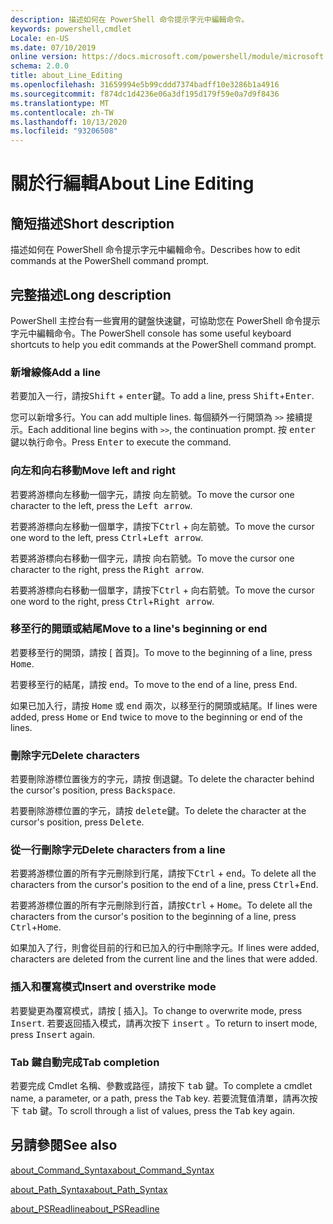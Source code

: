 ```yaml
---
description: 描述如何在 PowerShell 命令提示字元中編輯命令。
keywords: powershell,cmdlet
Locale: en-US
ms.date: 07/10/2019
online version: https://docs.microsoft.com/powershell/module/microsoft.powershell.core/about/about_line_editing?view=powershell-7.1&WT.mc_id=ps-gethelp
schema: 2.0.0
title: about_Line_Editing
ms.openlocfilehash: 31659994e5b99cddd7374badff10e3286b1a4916
ms.sourcegitcommit: f874dc1d4236e06a3df195d179f59e0a7d9f8436
ms.translationtype: MT
ms.contentlocale: zh-TW
ms.lasthandoff: 10/13/2020
ms.locfileid: "93206508"
---
```

# <a name="about-line-editing"></a><span data-ttu-id="6364d-104">關於行編輯</span><span class="sxs-lookup"><span data-stu-id="6364d-104">About Line Editing</span></span>

## <a name="short-description"></a><span data-ttu-id="6364d-105">簡短描述</span><span class="sxs-lookup"><span data-stu-id="6364d-105">Short description</span></span>

<span data-ttu-id="6364d-106">描述如何在 PowerShell 命令提示字元中編輯命令。</span><span class="sxs-lookup"><span data-stu-id="6364d-106">Describes how to edit commands at the PowerShell command prompt.</span></span>

## <a name="long-description"></a><span data-ttu-id="6364d-107">完整描述</span><span class="sxs-lookup"><span data-stu-id="6364d-107">Long description</span></span>

<span data-ttu-id="6364d-108">PowerShell 主控台有一些實用的鍵盤快速鍵，可協助您在 PowerShell 命令提示字元中編輯命令。</span><span class="sxs-lookup"><span data-stu-id="6364d-108">The PowerShell console has some useful keyboard shortcuts to help you edit commands at the PowerShell command prompt.</span></span>

### <a name="add-a-line"></a><span data-ttu-id="6364d-109">新增線條</span><span class="sxs-lookup"><span data-stu-id="6364d-109">Add a line</span></span>

<span data-ttu-id="6364d-110">若要加入一行，請按<kbd>Shift</kbd> + <kbd>enter</kbd>鍵。</span><span class="sxs-lookup"><span data-stu-id="6364d-110">To add a line, press <kbd>Shift</kbd>+<kbd>Enter</kbd>.</span></span>

<span data-ttu-id="6364d-111">您可以新增多行。</span><span class="sxs-lookup"><span data-stu-id="6364d-111">You can add multiple lines.</span></span> <span data-ttu-id="6364d-112">每個額外一行開頭為 `>>` 接續提示。</span><span class="sxs-lookup"><span data-stu-id="6364d-112">Each additional line begins with `>>`, the continuation prompt.</span></span> <span data-ttu-id="6364d-113">按 <kbd>enter</kbd> 鍵以執行命令。</span><span class="sxs-lookup"><span data-stu-id="6364d-113">Press <kbd>Enter</kbd> to execute the command.</span></span>

### <a name="move-left-and-right"></a><span data-ttu-id="6364d-114">向左和向右移動</span><span class="sxs-lookup"><span data-stu-id="6364d-114">Move left and right</span></span>

<span data-ttu-id="6364d-115">若要將游標向左移動一個字元，請按 <kbd>向左箭</kbd>號。</span><span class="sxs-lookup"><span data-stu-id="6364d-115">To move the cursor one character to the left, press the <kbd>Left arrow</kbd>.</span></span>

<span data-ttu-id="6364d-116">若要將游標向左移動一個單字，請按下<kbd>Ctrl</kbd> + <kbd>向左箭</kbd>號。</span><span class="sxs-lookup"><span data-stu-id="6364d-116">To move the cursor one word to the left, press <kbd>Ctrl</kbd>+<kbd>Left arrow</kbd>.</span></span>

<span data-ttu-id="6364d-117">若要將游標向右移動一個字元，請按 <kbd>向右箭</kbd>號。</span><span class="sxs-lookup"><span data-stu-id="6364d-117">To move the cursor one character to the right, press the <kbd>Right arrow</kbd>.</span></span>

<span data-ttu-id="6364d-118">若要將游標向右移動一個單字，請按下<kbd>Ctrl</kbd> + <kbd>向右箭</kbd>號。</span><span class="sxs-lookup"><span data-stu-id="6364d-118">To move the cursor one word to the right, press <kbd>Ctrl</kbd>+<kbd>Right arrow</kbd>.</span></span>

### <a name="move-to-a-lines-beginning-or-end"></a><span data-ttu-id="6364d-119">移至行的開頭或結尾</span><span class="sxs-lookup"><span data-stu-id="6364d-119">Move to a line's beginning or end</span></span>

<span data-ttu-id="6364d-120">若要移至行的開頭，請按 [ <kbd>首頁</kbd>]。</span><span class="sxs-lookup"><span data-stu-id="6364d-120">To move to the beginning of a line, press <kbd>Home</kbd>.</span></span>

<span data-ttu-id="6364d-121">若要移至行的結尾，請按 <kbd>end</kbd>。</span><span class="sxs-lookup"><span data-stu-id="6364d-121">To move to the end of a line, press <kbd>End</kbd>.</span></span>

<span data-ttu-id="6364d-122">如果已加入行，請按 <kbd>Home</kbd> 或 <kbd>end</kbd> 兩次，以移至行的開頭或結尾。</span><span class="sxs-lookup"><span data-stu-id="6364d-122">If lines were added, press <kbd>Home</kbd> or <kbd>End</kbd> twice to move to the beginning or end of the lines.</span></span>

### <a name="delete-characters"></a><span data-ttu-id="6364d-123">刪除字元</span><span class="sxs-lookup"><span data-stu-id="6364d-123">Delete characters</span></span>

<span data-ttu-id="6364d-124">若要刪除游標位置後方的字元，請按 <kbd>倒退鍵</kbd>。</span><span class="sxs-lookup"><span data-stu-id="6364d-124">To delete the character behind the cursor's position, press <kbd>Backspace</kbd>.</span></span>

<span data-ttu-id="6364d-125">若要刪除游標位置的字元，請按 <kbd>delete</kbd>鍵。</span><span class="sxs-lookup"><span data-stu-id="6364d-125">To delete the character at the cursor's position, press <kbd>Delete</kbd>.</span></span>

### <a name="delete-characters-from-a-line"></a><span data-ttu-id="6364d-126">從一行刪除字元</span><span class="sxs-lookup"><span data-stu-id="6364d-126">Delete characters from a line</span></span>

<span data-ttu-id="6364d-127">若要將游標位置的所有字元刪除到行尾，請按下<kbd>Ctrl</kbd> + <kbd>end</kbd>。</span><span class="sxs-lookup"><span data-stu-id="6364d-127">To delete all the characters from the cursor's position to the end of a line, press <kbd>Ctrl</kbd>+<kbd>End</kbd>.</span></span>

<span data-ttu-id="6364d-128">若要將游標位置的所有字元刪除到行首，請按<kbd>Ctrl</kbd> + <kbd>Home</kbd>。</span><span class="sxs-lookup"><span data-stu-id="6364d-128">To delete all the characters from the cursor's position to the beginning of a line, press <kbd>Ctrl</kbd>+<kbd>Home</kbd>.</span></span>

<span data-ttu-id="6364d-129">如果加入了行，則會從目前的行和已加入的行中刪除字元。</span><span class="sxs-lookup"><span data-stu-id="6364d-129">If lines were added, characters are deleted from the current line and the lines that were added.</span></span>

### <a name="insert-and-overstrike-mode"></a><span data-ttu-id="6364d-130">插入和覆寫模式</span><span class="sxs-lookup"><span data-stu-id="6364d-130">Insert and overstrike mode</span></span>

<span data-ttu-id="6364d-131">若要變更為覆寫模式，請按 [ <kbd>插入</kbd>]。</span><span class="sxs-lookup"><span data-stu-id="6364d-131">To change to overwrite mode, press <kbd>Insert</kbd>.</span></span> <span data-ttu-id="6364d-132">若要返回插入模式，請再次按下 <kbd>insert</kbd> 。</span><span class="sxs-lookup"><span data-stu-id="6364d-132">To return to insert mode, press <kbd>Insert</kbd> again.</span></span>

### <a name="tab-completion"></a><span data-ttu-id="6364d-133">Tab 鍵自動完成</span><span class="sxs-lookup"><span data-stu-id="6364d-133">Tab completion</span></span>

<span data-ttu-id="6364d-134">若要完成 Cmdlet 名稱、參數或路徑，請按下 <kbd>tab</kbd> 鍵。</span><span class="sxs-lookup"><span data-stu-id="6364d-134">To complete a cmdlet name, a parameter, or a path, press the <kbd>Tab</kbd> key.</span></span> <span data-ttu-id="6364d-135">若要流覽值清單，請再次按下 <kbd>tab</kbd> 鍵。</span><span class="sxs-lookup"><span data-stu-id="6364d-135">To scroll through a list of values, press the <kbd>Tab</kbd> key again.</span></span>

## <a name="see-also"></a><span data-ttu-id="6364d-136">另請參閱</span><span class="sxs-lookup"><span data-stu-id="6364d-136">See also</span></span>

[<span data-ttu-id="6364d-137">about_Command_Syntax</span><span class="sxs-lookup"><span data-stu-id="6364d-137">about_Command_Syntax</span></span>](about_Command_Syntax.md)

[<span data-ttu-id="6364d-138">about_Path_Syntax</span><span class="sxs-lookup"><span data-stu-id="6364d-138">about_Path_Syntax</span></span>](about_Path_Syntax.md)

[<span data-ttu-id="6364d-139">about_PSReadline</span><span class="sxs-lookup"><span data-stu-id="6364d-139">about_PSReadline</span></span>](../../PSReadline/About/about_PSReadline.md)

